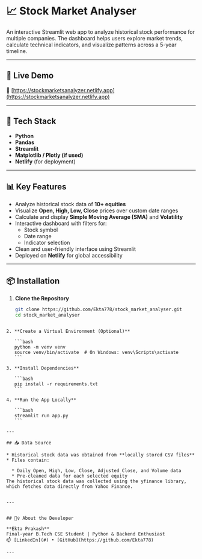 
# 📈 Stock Market Analyser

An interactive Streamlit web app to analyze historical stock performance for multiple companies. The dashboard helps users explore market trends, calculate technical indicators, and visualize patterns across a 5-year timeline.

---

## 🚀 Live Demo

🔗  [https://stockmarketsanalyzer.netlify.app](https://stockmarketsanalyzer.netlify.app)

---

## 🧰 Tech Stack

- **Python**
- **Pandas**
- **Streamlit**
- **Matplotlib / Plotly (if used)**
- **Netlify** (for deployment)

---

## 📊 Key Features

- Analyze historical stock data of **10+ equities**
- Visualize **Open, High, Low, Close** prices over custom date ranges
- Calculate and display **Simple Moving Average (SMA)** and **Volatility**
- Interactive dashboard with filters for:
  - Stock symbol
  - Date range
  - Indicator selection
- Clean and user-friendly interface using Streamlit
- Deployed on **Netlify** for global accessibility

---

## 📦 Installation

1. **Clone the Repository**
   ```bash
   git clone https://github.com/Ekta778/stock_market_analyser.git
   cd stock_market_analyser
````

2. **Create a Virtual Environment (Optional)**

   ```bash
   python -m venv venv
   source venv/bin/activate  # On Windows: venv\Scripts\activate
   ```

3. **Install Dependencies**

   ```bash
   pip install -r requirements.txt
   ```

4. **Run the App Locally**

   ```bash
   streamlit run app.py
   ```

---

## 📥 Data Source

* Historical stock data was obtained from **locally stored CSV files**
* Files contain:

  * Daily Open, High, Low, Close, Adjusted Close, and Volume data
  * Pre-cleaned data for each selected equity
The historical stock data was collected using the yfinance library, which fetches data directly from Yahoo Finance.


---


## 🙋‍♀️ About the Developer

**Ekta Prakash**
Final-year B.Tech CSE Student | Python & Backend Enthusiast
📫 [LinkedIn](#) • [GitHub](https://github.com/Ekta778)

---



